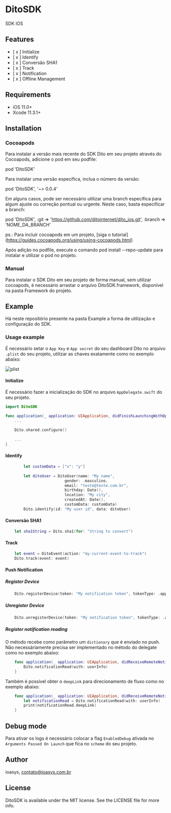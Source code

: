 # DitoSDK
SDK iOS 

## Features

- [ x ] Initialize
- [ x ] Identify
- [ x ] Conversão SHA1
- [ x ] Track
- [ x ] Notification
- [ x ] Offline Management

## Requirements
- iOS 11.0+
- Xcode 11.3.1+

## Installation

### Cocoapods
Para instalar a versão mais recente do SDK Dito em seu projeto através do Cocoapods, adicione o pod em seu podfile:

pod 'DitoSDK'

Para instalar uma versão específica, inclua o número da versão:

pod 'DitoSDK', '~> 0.0.4'

Em alguns casos, pode ser necessário utilizar uma branch específica para algum ajuste ou correção pontual ou urgente. Neste caso, basta especificar a branch:

pod 'DitoSDK', :git => 'https://github.com/ditointernet/dito_ios.git', :branch => 'NOME_DA_BRANCH'

ps.: Para incluir cocoapods em um projeto, [siga o tutorial] (https://guides.cocoapods.org/using/using-cocoapods.html)


Após adição no podfile, execute o comando pod install --repo-update para instalar e utilizar o pod no projeto.

### Manual

Para instalar o SDK Dito em seu projeto de forma manual, sem utilizar cocoapods, é necessário arrastar o arquivo DitoSDK.framework, disponível na pasta Framework do projeto.

## Example
Há neste repositório presente na pasta Example a forma de utilização e configuração do SDK.

### Usage example

É necessário setar o ```App Key``` e ```App secret``` do seu dashboard Dito no arquivo ```.plist``` do seu projeto, utilizar as chaves exatamente como no exemplo abaixo:

![plist](https://user-images.githubusercontent.com/76013839/105905864-5c010c00-5ff9-11eb-9961-eda5c9a62d4b.png)

#### Initialize

É necessário fazer a inicialização do SDK no arquivo ```AppDelegate.swift``` do seu projeto.

```swift
import DitoSDK

func application(_ application: UIApplication, didFinishLaunchingWithOptions launchOptions: [UIApplication.LaunchOptionsKey: Any]?) -> Bool {
    ...
        
    Dito.shared.configure()
        
    ...
}
```
#### Identify
```swift
        let customData = ["x": "y"]
                
        let ditoUser = DitoUser(name: "My name",
                          gender: .masculino,
                          email: "teste@teste.com.br",
                          birthday: Date(),
                          location: "My city",
                          createdAt: Date(),
                          customData: customData)
        Dito.identify(id: "My user id", data: ditoUser)
```

#### Conversão SHA1
```swift
    let sha1String = Dito.sha1(for: "String to convert")
```

#### Track
```swift
    let event = DitoEvent(action: "my-current-event-to-track")
    Dito.track(event: event)
```

#### Push Notification

##### Register Device

```swift
    Dito.registerDevice(token: "My notification token", tokenType: .apple)
```
##### Unregister Device
```swift
    Dito.unregisterDevice(token: "My notification token", tokenType: .apple)
```
##### Register notification reading

O método recebe como parâmetro um ```dictionary``` que é enviado no push. Não necessáriamente precisa ser implementado no método do delegate como no exemplo abaixo:

```swift
    func application(_ application: UIApplication, didReceiveRemoteNotification userInfo: [AnyHashable : Any], fetchCompletionHandler completionHandler: @escaping (UIBackgroundFetchResult) -> Void) {
        Dito.notificationRead(with: userInfo)
    }
```

Também é possível obter o ```deepLink``` para direcionamento de fluxo como no exemplo abaixo:

```swift
    func application(_ application: UIApplication, didReceiveRemoteNotification userInfo: [AnyHashable : Any], fetchCompletionHandler completionHandler: @escaping (UIBackgroundFetchResult) -> Void) {
        let notificationRead = Dito.notificationRead(with: userInfo)
        print(notificationRead.deepLink)
    }
``` 

## Debug mode
Para ativar os logs é necessário colocar a flag ```EnabledDebug``` ativada no ```Arguments Passed On Launch``` que fica no ```scheme``` do seu projeto.

## Author

ioasys, contato@ioasys.com.br

## License
DitoSDK is available under the MIT license. See the LICENSE file for more info.
